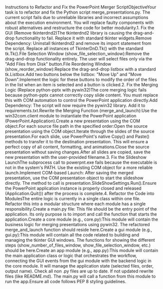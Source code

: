 Instructions to Refactor and Fix the PowerPoint Merger ScriptObjectiveYour task is to refactor and fix the Python script merge_presentations.py. The current script fails due to unreliable libraries and incorrect assumptions about the execution environment. You will replace faulty components with robust alternatives and restructure the code for better modularity.1. Fix the GUI (Remove tkinterdnd2)The tkinterdnd2 library is causing the drag-and-drop functionality to fail. Replace it with standard tkinter widgets.Remove Dependency: Uninstall tkinterdnd2 and remove its import statement from the script. Replace all instances of TkinterDnD.Tk() with the standard tk.Tk().File Selection Window (show_file_selection_window):Remove the drag-and-drop functionality entirely. The user will select files only via the "Add Files from Disk" button.File Reordering Window (show_reorder_window):Replace the drag-and-drop listbox with a standard tk.Listbox.Add two buttons below the listbox: "Move Up" and "Move Down".Implement the logic for these buttons to modify the order of the files in the list when an item is selected and a button is clicked.2. Fix the Merging Logic (Replace python-pptx with pywin32)The core merging logic fails because python-pptx cannot correctly copy slide content. You must replace this with COM automation to control the PowerPoint application directly.Add Dependency: The script will now require the pywin32 library. Add it to requirements.txt.Rewrite the Merging Function (merge_and_launch):Use the win32com.client module to instantiate the PowerPoint application (PowerPoint.Application).Create a new presentation using the COM object.For each source file path in the specified order:Open the source presentation using the COM object.Iterate through the slides of the source presentation.For each slide, use PowerPoint's native Copy() and Paste() methods to transfer it to the destination presentation. This will ensure a perfect copy of all content, formatting, and animations.Close the source presentation without saving changes.After all slides are copied, save the new presentation with the user-provided filename.3. Fix the Slideshow LaunchThe subprocess call to powerpnt.exe fails because the executable is not in the system's PATH. Use the existing COM object for a more reliable launch.Implement COM-based Launch: After saving the merged presentation, use the COM presentation object to start the slideshow directly. The method to call is presentation.SlideShowSettings.Run().Ensure the PowerPoint application instance is properly closed and released (Application.Quit()) after the process is complete.4. Refactor the Code into ModulesThe entire logic is currently in a single class within one file. Refactor this into a modular structure where each module has a single responsibility.Create a main.py file: This file should be the entry point of the application. Its only purpose is to import and call the function that starts the application.Create a core module (e.g., core.py):This module will contain the business logic for merging presentations using pywin32. The refactored merge_and_launch function should reside here.Create a gui module (e.g., gui.py):This module will contain all the code related to building and managing the tkinter GUI windows. The functions for showing the different steps (show_number_of_files_window, show_file_selection_window, etc.) should be here.Create an app module (e.g., app.py):This module will contain the main application class or logic that orchestrates the workflow, connecting the GUI events from the gui module with the backend logic in the core module. It will manage the application state (selected files, order, output name). Check all non .py files are up to date. If not updated rewrite files (like README.md). The main.py will call a function from this module to run the app.Ensure all code follows PEP 8 styling guidelines.